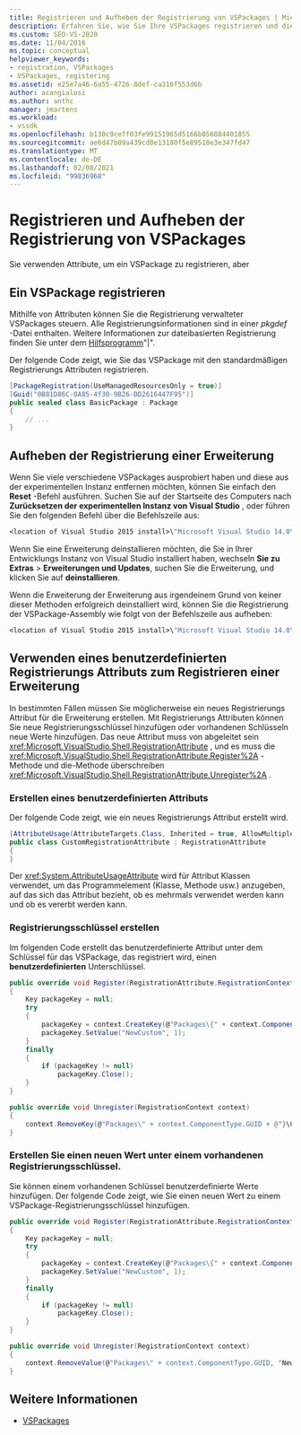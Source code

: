 ```yaml
---
title: Registrieren und Aufheben der Registrierung von VSPackages | Microsoft-Dokumentation
description: Erfahren Sie, wie Sie Ihre VSPackages registrieren und die Registrierung aufheben, einschließlich der von Ihnen verwendeten Attribute und der pkgdef-Datei.
ms.custom: SEO-VS-2020
ms.date: 11/04/2016
ms.topic: conceptual
helpviewer_keywords:
- registration, VSPackages
- VSPackages, registering
ms.assetid: e25e7a46-6a55-4726-8def-ca316f553d6b
author: acangialosi
ms.author: anthc
manager: jmartens
ms.workload:
- vssdk
ms.openlocfilehash: b130c9ceff03fe99151965d5166b056884401855
ms.sourcegitcommit: ae6d47b09a439cd0e13180f5e89510e3e347fd47
ms.translationtype: MT
ms.contentlocale: de-DE
ms.lasthandoff: 02/08/2021
ms.locfileid: "99836968"
---
```

# <a name="register-and-unregister-vspackages"></a>Registrieren und Aufheben der Registrierung von VSPackages
Sie verwenden Attribute, um ein VSPackage zu registrieren, aber

## <a name="register-a-vspackage"></a>Ein VSPackage registrieren
 Mithilfe von Attributen können Sie die Registrierung verwalteter VSPackages steuern. Alle Registrierungsinformationen sind in einer *pkgdef* -Datei enthalten. Weitere Informationen zur dateibasierten Registrierung finden Sie unter dem [Hilfsprogramm](../extensibility/internals/createpkgdef-utility.md)"|".

 Der folgende Code zeigt, wie Sie das VSPackage mit den standardmäßigen Registrierungs Attributen registrieren.

```csharp
[PackageRegistration(UseManagedResourcesOnly = true)]
[Guid("0B81D86C-0A85-4f30-9B26-DD2616447F95")]
public sealed class BasicPackage : Package
{
    // ...
}
```

## <a name="unregister-an-extension"></a>Aufheben der Registrierung einer Erweiterung
 Wenn Sie viele verschiedene VSPackages ausprobiert haben und diese aus der experimentellen Instanz entfernen möchten, können Sie einfach den **Reset** -Befehl ausführen. Suchen Sie auf der Startseite des Computers nach **Zurücksetzen der experimentellen Instanz von Visual Studio** , oder führen Sie den folgenden Befehl über die Befehlszeile aus:

```cmd
<location of Visual Studio 2015 install>\"Microsoft Visual Studio 14.0\VSSDK\VisualStudioIntegration\Tools\Bin\CreateExpInstance.exe" /Reset /VSInstance=14.0 /RootSuffix=Exp
```

 Wenn Sie eine Erweiterung deinstallieren möchten, die Sie in Ihrer Entwicklungs Instanz von Visual Studio installiert haben, wechseln **Sie zu Extras**  >  **Erweiterungen und Updates**, suchen Sie die Erweiterung, und klicken Sie auf **deinstallieren**.

 Wenn die Erweiterung der Erweiterung aus irgendeinem Grund von keiner dieser Methoden erfolgreich deinstalliert wird, können Sie die Registrierung der VSPackage-Assembly wie folgt von der Befehlszeile aus aufheben:

```cmd
<location of Visual Studio 2015 install>\"Microsoft Visual Studio 14.0\VSSDK\VisualStudioIntegration\Tools\Bin\regpkg" /unregister <pathToVSPackage assembly>
```

<a name="using-a-custom-registration-attribute-to-register-an-extension"></a>

## <a name="use-a-custom-registration-attribute-to-register-an-extension"></a>Verwenden eines benutzerdefinierten Registrierungs Attributs zum Registrieren einer Erweiterung

In bestimmten Fällen müssen Sie möglicherweise ein neues Registrierungs Attribut für die Erweiterung erstellen. Mit Registrierungs Attributen können Sie neue Registrierungsschlüssel hinzufügen oder vorhandenen Schlüsseln neue Werte hinzufügen. Das neue Attribut muss von abgeleitet sein <xref:Microsoft.VisualStudio.Shell.RegistrationAttribute> , und es muss die <xref:Microsoft.VisualStudio.Shell.RegistrationAttribute.Register%2A> -Methode und die-Methode überschreiben <xref:Microsoft.VisualStudio.Shell.RegistrationAttribute.Unregister%2A> .

### <a name="create-a-custom-attribute"></a>Erstellen eines benutzerdefinierten Attributs

Der folgende Code zeigt, wie ein neues Registrierungs Attribut erstellt wird.

```csharp
[AttributeUsage(AttributeTargets.Class, Inherited = true, AllowMultiple = false)]
public class CustomRegistrationAttribute : RegistrationAttribute
{
}
```

 Der <xref:System.AttributeUsageAttribute> wird für Attribut Klassen verwendet, um das Programmelement (Klasse, Methode usw.) anzugeben, auf das sich das Attribut bezieht, ob es mehrmals verwendet werden kann und ob es vererbt werden kann.

### <a name="create-a-registry-key"></a>Registrierungsschlüssel erstellen

Im folgenden Code erstellt das benutzerdefinierte Attribut unter dem Schlüssel für das VSPackage, das registriert wird, einen **benutzerdefinierten** Unterschlüssel.

```csharp
public override void Register(RegistrationAttribute.RegistrationContext context)
{
    Key packageKey = null;
    try
    {
        packageKey = context.CreateKey(@"Packages\{" + context.ComponentType.GUID + @"}\Custom");
        packageKey.SetValue("NewCustom", 1);
    }
    finally
    {
        if (packageKey != null)
            packageKey.Close();
    }
}

public override void Unregister(RegistrationContext context)
{
    context.RemoveKey(@"Packages\" + context.ComponentType.GUID + @"}\Custom");
}
```

### <a name="create-a-new-value-under-an-existing-registry-key"></a>Erstellen Sie einen neuen Wert unter einem vorhandenen Registrierungsschlüssel.

Sie können einem vorhandenen Schlüssel benutzerdefinierte Werte hinzufügen. Der folgende Code zeigt, wie Sie einen neuen Wert zu einem VSPackage-Registrierungsschlüssel hinzufügen.

```csharp
public override void Register(RegistrationAttribute.RegistrationContext context)
{
    Key packageKey = null;
    try
    {
        packageKey = context.CreateKey(@"Packages\{" + context.ComponentType.GUID + "}");
        packageKey.SetValue("NewCustom", 1);
    }
    finally
    {
        if (packageKey != null)
            packageKey.Close();
    }
}

public override void Unregister(RegistrationContext context)
{
    context.RemoveValue(@"Packages\" + context.ComponentType.GUID, "NewCustom");
}
```

## <a name="see-also"></a>Weitere Informationen
- [VSPackages](../extensibility/internals/vspackages.md)
